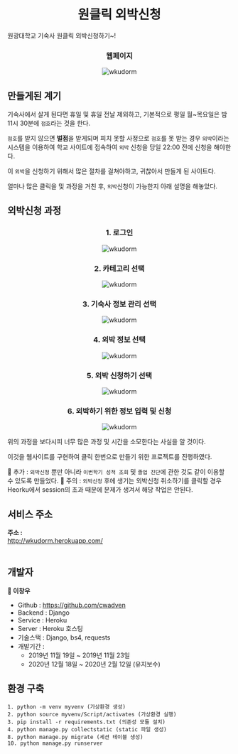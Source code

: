 <h1 align="center">원클릭 외박신청</h1>

원광대학교 기숙사 원클릭 외박신청하기~!

<h3 align="center">웹페이지</h3>
<p align="center">
<img alt="wkudorm" src="https://github.com/cwadven/wku_dorm/blob/master/assets/page1.PNG"/>
</p>

## 만들게된 계기

기숙사에서 살게 된다면 휴일 및 휴일 전날 제외하고, 기본적으로 평일 월~목요일은 밤 11시 30분에 `점호`라는 것을 한다.

`점호`를 받지 않으면 **벌점**을 받게되며 피치 못할 사정으로 `점호`를 못 받는 경우 `외박`이라는 시스템을 이용하여 학교 사이트에 접속하여 `외박` 신청을 당일 22:00 전에 신청을 해야한다.

이 `외박`을 신청하기 위해서 많은 절차를 걸쳐야하고, 귀찮아서 만들게 된 사이트다.

얼마나 많은 클릭을 및 과정을 거친 후, `외박`신청이 가능한지 아래 설명을 해놓았다.

## 외박신청 과정

<h3 align="center">1. 로그인</h3>
<p align="center">
<img alt="wkudorm" src="https://github.com/cwadven/wku_dorm/blob/master/assets/step1.PNG"/>
</p>

<h3 align="center">2. 카테고리 선택</h3>
<p align="center">
<img alt="wkudorm" src="https://github.com/cwadven/wku_dorm/blob/master/assets/step2.PNG"/>
</p>

<h3 align="center">3. 기숙사 정보 관리 선택</h3>
<p align="center">
<img alt="wkudorm" src="https://github.com/cwadven/wku_dorm/blob/master/assets/step3.PNG"/>
</p>

<h3 align="center">4. 외박 정보 선택</h3>
<p align="center">
<img alt="wkudorm" src="https://github.com/cwadven/wku_dorm/blob/master/assets/step4.PNG"/>
</p>

<h3 align="center">5. 외박 신청하기 선택</h3>
<p align="center">
<img alt="wkudorm" src="https://github.com/cwadven/wku_dorm/blob/master/assets/step5.PNG"/>
</p>

<h3 align="center">6. 외박하기 위한 정보 입력 및 신청</h3>
<p align="center">
<img alt="wkudorm" src="https://github.com/cwadven/wku_dorm/blob/master/assets/step6.PNG"/>
</p>

위의 과정을 보다시피 너무 많은 과정 및 시간을 소모한다는 사실을 알 것이다.

이것을 웹사이트를 구현하여 클릭 한번으로 만들기 위한 프로젝트를 진행하였다.

📢 추가 : `외박신청` 뿐만 아니라 `이번학기 성적 조회` 및 `졸업 진단`에 관한 것도 같이 이용할 수 있도록 만들었다.
🚧 주의 : `외박신청` 후에 생기는 외박신청 취소하기를 클릭할 경우 Heorku에서 session의 초과 때문에 문제가 생겨서 해당 작업은 안된다.

## 서비스 주소
**주소 :**<br>
http://wkudorm.herokuapp.com/
<br><br>

## 개발자

**👤 이창우**

- Github : https://github.com/cwadven
- Backend : Django
- Service : Heroku
- Server : Heroku 호스팅
- 기술스택 : Django, bs4, requests
- 개발기간 : <br>
    - 2019년 11월 19일 ~ 2019년 11월 23일 
    - 2020년 12월 18일 ~ 2020년 2월 12일 (유지보수)

## 환경 구축

~~~
1. python -m venv myvenv (가상환경 생성)
2. python source myvenv/Script/activates (가상환경 실행)
3. pip install -r requirements.txt (의존성 모듈 설치)
4. python manage.py collectstatic (static 파일 생성)
8. python manage.py migrate (세션 테이블 생성)
10. python manage.py runserver
~~~
